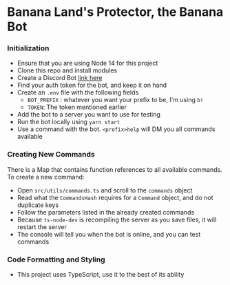 # Banana Land's Protector, the Banana Bot

### Initialization

- Ensure that you are using Node 14 for this project
- Clone this repo and install modules
- Create a Discord Bot [link here](https://www.digitaltrends.com/gaming/how-to-make-a-discord-bot/)
- Find your auth token for the bot, and keep it on hand
- Create an `.env` file with the following fields
  - `BOT_PREFIX` : whatever you want your prefix to be, I'm using `b!`
  - `TOKEN`: The token mentioned earlier
- Add the bot to a server you want to use for testing
- Run the bot locally using `yarn start`
- Use a command with the bot. `<prefix>help` will DM you all commands available

### Creating New Commands

There is a Map that contains function references to all available commands. To create a new command:

- Open `src/utils/commands.ts` and scroll to the `commands` object
- Read what the `CommandsHash` requires for a `Command` object, and do not duplicate keys
- Follow the parameters listed in the already created commands
- Because `ts-node-dev` is recompiling the server as you save files, it will restart the server
- The console will tell you when the bot is online, and you can test commands

### Code Formatting and Styling

- This project uses TypeScript, use it to the best of its ability
